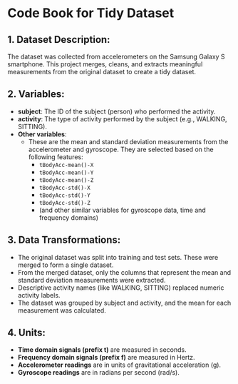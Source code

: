 # Code Book for Tidy Dataset

## 1. Dataset Description:
The dataset was collected from accelerometers on the Samsung Galaxy S smartphone. This project merges, cleans, and extracts meaningful measurements from the original dataset to create a tidy dataset.

## 2. Variables:
- **subject**: The ID of the subject (person) who performed the activity.
- **activity**: The type of activity performed by the subject (e.g., WALKING, SITTING).
- **Other variables**: 
  - These are the mean and standard deviation measurements from the accelerometer and gyroscope. They are selected based on the following features:
    - `tBodyAcc-mean()-X`
    - `tBodyAcc-mean()-Y`
    - `tBodyAcc-mean()-Z`
    - `tBodyAcc-std()-X`
    - `tBodyAcc-std()-Y`
    - `tBodyAcc-std()-Z`
    - (and other similar variables for gyroscope data, time and frequency domains)

## 3. Data Transformations:
- The original dataset was split into training and test sets. These were merged to form a single dataset.
- From the merged dataset, only the columns that represent the mean and standard deviation measurements were extracted.
- Descriptive activity names (like WALKING, SITTING) replaced numeric activity labels.
- The dataset was grouped by subject and activity, and the mean for each measurement was calculated.

## 4. Units:
- **Time domain signals (prefix t)** are measured in seconds.
- **Frequency domain signals (prefix f)** are measured in Hertz.
- **Accelerometer readings** are in units of gravitational acceleration (g).
- **Gyroscope readings** are in radians per second (rad/s).
